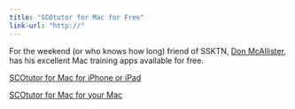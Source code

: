 ```yaml
---
title: "SCOtutor for Mac for Free"
link-url: "http://"
---
```

<p>For the weekend (or who knows how long) friend of SSKTN, <a href="http://ssktn.com/podcasts/welcometotheinternet/020-welcome-to-the-internet-don-mcallister/">Don McAllister</a>, has his excellent Mac training apps available for free.</p>
<p><a href="http://click.linksynergy.com/fs-bin/stat?id=6PFrOqNV4B8&offerid=146261&type=3&subid=0&tmpid=1826&RD_PARM1=http%253A%252F%252Fitunes.apple.com%252Fca%252Fapp%252Fscotutor-for-mac%252Fid487218558%253Fmt%253D8%2526uo%253D4%2526partnerId%253D30" target="itunes_store">SCOtutor for Mac for iPhone or iPad</a></p>
<p><a href="http://click.linksynergy.com/fs-bin/stat?id=6PFrOqNV4B8&offerid=146261&type=3&subid=0&tmpid=1826&RD_PARM1=http%253A%252F%252Fitunes.apple.com%252Fca%252Fapp%252Fscotutor-for-mac%252Fid484046801%253Fmt%253D12%2526uo%253D4%2526partnerId%253D30" target="itunes_store">SCOtutor for Mac for your Mac</a></p>
